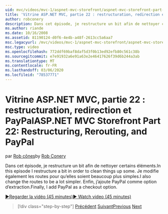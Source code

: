 ```yaml
---
uid: mvc/videos/mvc-1/aspnet-mvc-storefront/aspnet-mvc-storefront-part-22-restructuring-rerouting-and-paypal
title: 'Vitrine ASP.NET MVC, partie 22 : restructuration, redirection et PayPal | Microsoft Docs'
author: robconery
description: Dans cet épisode, je restructure un bit afin de nettoyer certains éléments. Je modifie également les routes pour qu’elles soient beaucoup plus simples. Enfin, j’ajoute PayPal comme Optio d’extraction...
ms.author: riande
ms.date: 10/16/2008
ms.assetid: 81190124-d0f6-4e4b-a48f-2613cc5a6aa7
msc.legacyurl: /mvc/videos/mvc-1/aspnet-mvc-storefront/aspnet-mvc-storefront-part-22-restructuring-rerouting-and-paypal
msc.type: video
ms.openlocfilehash: 772ddf69baf8daf5d3f0b13ed92efb80c561c38b
ms.sourcegitcommit: e7e91932a6e91a63e2e46417626f39d6b244a3ab
ms.translationtype: MT
ms.contentlocale: fr-FR
ms.lasthandoff: 03/06/2020
ms.locfileid: "78537771"
---
```

# <a name="aspnet-mvc-storefront-part-22-restructuring-rerouting-and-paypal"></a><span data-ttu-id="00d96-105">Vitrine ASP.NET MVC, partie 22 : restructuration, redirection et PayPal</span><span class="sxs-lookup"><span data-stu-id="00d96-105">ASP.NET MVC Storefront Part 22: Restructuring, Rerouting, and PayPal</span></span>

<span data-ttu-id="00d96-106">par [Rob cônes](https://github.com/robconery)</span><span class="sxs-lookup"><span data-stu-id="00d96-106">by [Rob Conery](https://github.com/robconery)</span></span>

<span data-ttu-id="00d96-107">Dans cet épisode, je restructure un bit afin de nettoyer certains éléments.</span><span class="sxs-lookup"><span data-stu-id="00d96-107">In this episode I restructure a bit in order to clean things up some.</span></span> <span data-ttu-id="00d96-108">Je modifie également les routes pour qu’elles soient beaucoup plus simples.</span><span class="sxs-lookup"><span data-stu-id="00d96-108">I also change the routes to be a lot simpler.</span></span> <span data-ttu-id="00d96-109">Enfin, j’ajoute PayPal comme option d’extraction.</span><span class="sxs-lookup"><span data-stu-id="00d96-109">Finally, I add PayPal as a checkout option.</span></span>

[<span data-ttu-id="00d96-110">&#9654;Regarder la vidéo (45 minutes)</span><span class="sxs-lookup"><span data-stu-id="00d96-110">&#9654; Watch video (45 minutes)</span></span>](https://channel9.msdn.com/Blogs/ASP-NET-Site-Videos/aspnet-mvc-storefront-part-22-restructuring-rerouting-and-paypal)

> [!div class="step-by-step"]
> <span data-ttu-id="00d96-111">[Précédent](aspnet-mvc-storefront-part-21-order-manager-and-personalization.md)
> [Suivant](aspnet-mvc-storefront-part-23-getting-started-with-domain-driven-design.md)</span><span class="sxs-lookup"><span data-stu-id="00d96-111">[Previous](aspnet-mvc-storefront-part-21-order-manager-and-personalization.md)
[Next](aspnet-mvc-storefront-part-23-getting-started-with-domain-driven-design.md)</span></span>

